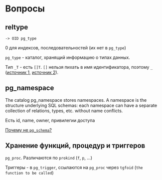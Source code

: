 # Вопросы

## reltype

`-> OID pg_type`

0 для индексов, последовательностей (их нет в `pg_type`)

`pg_type` - каталог, хранящий информацию о типах данных.

Тип `_T` - есть `[]T`. `[]` нельзя пихать в имя идентификатора, поэтому `_` ([источник 1](https://dba.stackexchange.com/questions/307344/what-is-the-difference-between-postgres-text-and-text-array-types), [источник 2](https://stackoverflow.com/questions/71332976/text-postgres-data-type)).

## pg_namespace

The catalog pg_namespace stores namespaces. A namespace is the structure underlying SQL schemas: each namespace can have a separate collection of relations, types, etc. without name conflicts.

Есть id, name, owner, привилегии доступа

[Почему не `pg_schema`?](https://postgrespro.ru/list/thread-id/1623569)

## Хранение функций, процедур и триггеров

`pg_proc`. Различаются по `prokind` (`f`, `p`, ...)

Триггеры - в `pg_trigger`, ссылаются на `pg_proc` через `tgfoid` (`the function to be called`)
